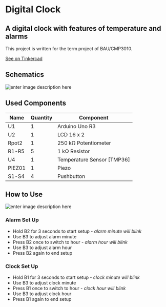 # Digital Clock
## A digital clock with features of temperature and alarms

This project is written for the term project of BAU/CMP3010. 

[See on Tinkercad](https://www.tinkercad.com/things/hWKjfHUz3XQ)

## Schematics
![enter image description here](https://i.ibb.co/hd5x10Y/Fantastic-Bombul.jpg)
## Used Components
| Name |Quantity  | Component |
|--|--| -- |
|U1| 1 |Arduino Uno R3 |
|U2|1  | LCD 16 x 2|
|Rpot2| 1|250 kΩ Potentiometer |
|R1-R5| 5 | 1 kΩ Resistor|
|U4| 1 |Temperature Sensor [TMP36] |
|PIEZ01| 1 | Piezo|
|S1-S4| 4 | Pushbutton|

## How to Use
![enter image description here](https://i.ibb.co/vJwX1Qw/Fantastic-Bombul.png)

### Alarm Set Up

- Hold B2 for 3 seconds to start setup - *alarm minute will blink* 
- Use B3 to adjust alarm minute  
- Press B2 once to switch to hour - *alarm hour will blink*  
- Use B3 to adjust alarm hour
- Press B2 again to end setup

### Clock Set Up

- Hold B1 for 3 seconds to start setup - *clock minute will blink*
- Use B3 to adjust clock minute  
- Press B1 once to switch to hour - *clock hour will blink*  
- Use B3 to adjust clock hour
- Press B1 again to end setup
